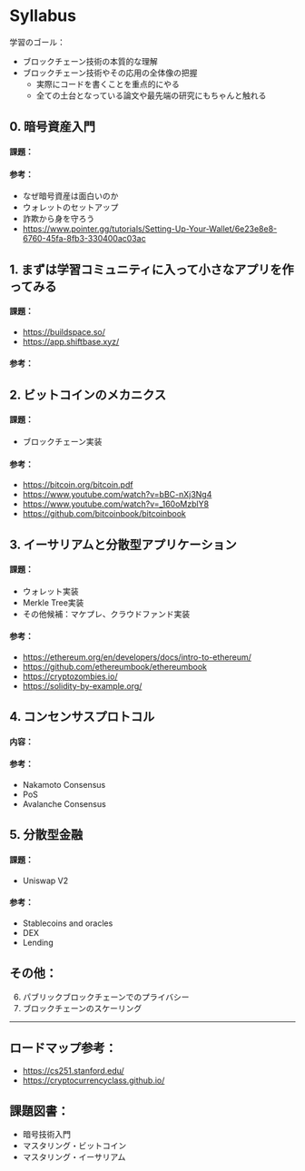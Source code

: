 # Syllabus

学習のゴール：
- ブロックチェーン技術の本質的な理解
- ブロックチェーン技術やその応用の全体像の把握
  - 実際にコードを書くことを重点的にやる
  - 全ての土台となっている論文や最先端の研究にもちゃんと触れる

## 0. 暗号資産入門
#### 課題：

#### 参考： 
- なぜ暗号資産は面白いのか
- ウォレットのセットアップ
- 詐欺から身を守ろう
- https://www.pointer.gg/tutorials/Setting-Up-Your-Wallet/6e23e8e8-6760-45fa-8fb3-330400ac03ac

## 1. まずは学習コミュニティに入って小さなアプリを作ってみる
#### 課題：
- https://buildspace.so/
- https://app.shiftbase.xyz/

#### 参考： 

## 2. ビットコインのメカニクス
#### 課題：
- ブロックチェーン実装

#### 参考：
- https://bitcoin.org/bitcoin.pdf
- https://www.youtube.com/watch?v=bBC-nXj3Ng4
- https://www.youtube.com/watch?v=_160oMzblY8
- https://github.com/bitcoinbook/bitcoinbook

## 3. イーサリアムと分散型アプリケーション
#### 課題：
- ウォレット実装
- Merkle Tree実装
- その他候補：マケプレ、クラウドファンド実装

#### 参考：
- https://ethereum.org/en/developers/docs/intro-to-ethereum/
- https://github.com/ethereumbook/ethereumbook
- https://cryptozombies.io/
- https://solidity-by-example.org/

## 4. コンセンサスプロトコル
#### 内容：

#### 参考：
- Nakamoto Consensus
- PoS
- Avalanche Consensus

## 5. 分散型金融
#### 課題：
- Uniswap V2

#### 参考：
- Stablecoins and oracles
- DEX
- Lending

## その他：
6. パブリックブロックチェーンでのプライバシー
7. ブロックチェーンのスケーリング

---

## ロードマップ参考：
- https://cs251.stanford.edu/
- https://cryptocurrencyclass.github.io/

## 課題図書：
- 暗号技術入門
- マスタリング・ビットコイン
- マスタリング・イーサリアム
